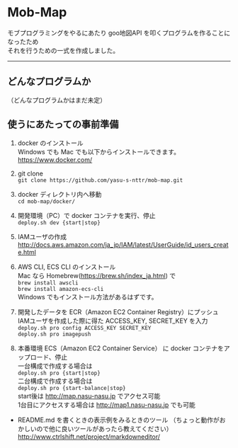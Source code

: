 # Mob-Map
モブプログラミングをやるにあたり goo地図API を叩くプログラムを作ることになったため  
それを行うための一式を作成しました。    

------------- 
## どんなプログラムか

（どんなプログラムかはまだ未定）

## 使うにあたっての事前準備  
1. docker のインストール  
Windows でも Mac でも以下からインストールできます。
<https://www.docker.com/>
2. git clone  
`git clone https://github.com/yasu-s-nttr/mob-map.git`

3. docker ディレクトリ内へ移動  
`cd mob-map/docker/`  

4. 開発環境（PC）で docker コンテナを実行、停止  
`deploy.sh dev {start|stop}`

5. IAMユーザの作成  
<http://docs.aws.amazon.com/ja_jp/IAM/latest/UserGuide/id_users_create.html>  
6. AWS CLI, ECS CLI のインストール  
Mac なら Homebrew(<https://brew.sh/index_ja.html>) で  
`brew install awscli`  
`brew install amazon-ecs-cli`  
Windows でもインストール方法があるはずです。

7. 開発したデータを ECR（Amazon EC2 Container Registry）にプッシュ  
IAMユーザを作成した際に得た ACCESS_KEY, SECRET_KEY を入力  
`deploy.sh pro config ACCESS_KEY SECRET_KEY`  
`deploy.sh pro imagepush`  
8. 本番環境 ECS（Amazon EC2 Container Service） に docker コンテナをアップロード、停止  
一台構成で作成する場合は  
`deploy.sh pro {start|stop}`  
二台構成で作成する場合は  
`deploy.sh pro {start-balance|stop}`  
start後は <http://map.nasu-nasu.jp> でアクセス可能  
1台目にアクセスする場合は <http://map1.nasu-nasu.jp> でも可能

* README.md を書くときの表示例をみるときのツール
（ちょっと動作がおかしいので他に良いツールがあったら教えてください）
<http://www.ctrlshift.net/project/markdowneditor/>